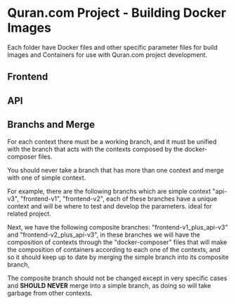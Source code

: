 Quran.com Project - Building Docker Images
==========================================

Each folder have Docker files and other specific parameter files for build Images and Containers for use with Quran.com project development.

## Frontend

## API


## Branchs and Merge

For each context there must be a working branch, and it must be unified with the branch that acts with the contexts composed by the docker-composer files.

You should never take a branch that has more than one context and merge with one of simple context.

For example, there are the following branchs which are simple context "api-v3", "frontend-v1", "frontend-v2", each of these branches have a unique context and will be where to test and develop the parameters. ideal for related project.

Next, we have the following composite branches: "frontend-v1_plus_api-v3" and "frontend-v2_plus_api-v3", in these branches we will have the composition of contexts through the "docker-composer" files that will make the composition of containers according to each one of the contexts, and so it should keep up to date by merging the simple branch into its composite branch,

The composite branch should not be changed except in very specific cases and **SHOULD NEVER** merge into a simple branch, as doing so will take garbage from other contexts.
